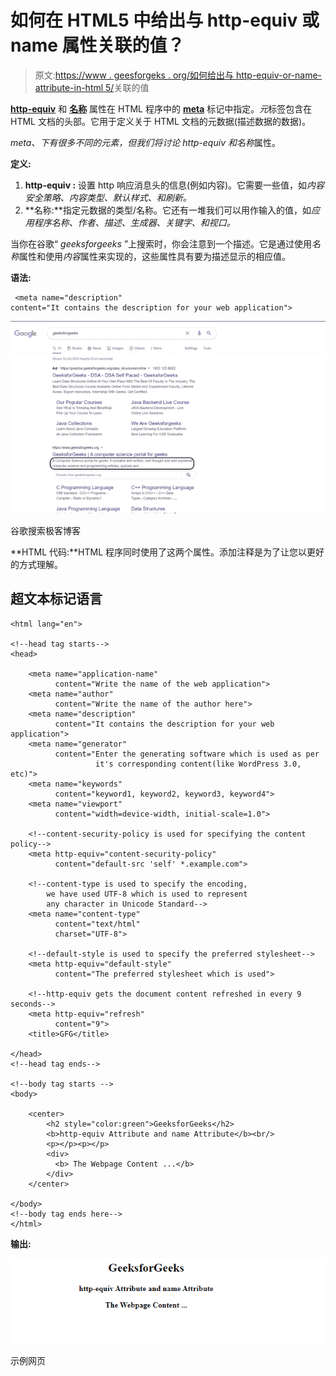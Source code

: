 # 如何在 HTML5 中给出与 http-equiv 或 name 属性关联的值？

> 原文:[https://www . geesforgeks . org/如何给出与 http-equiv-or-name-attribute-in-html 5/](https://www.geeksforgeeks.org/how-to-give-the-value-associated-with-the-http-equiv-or-name-attribute-in-html5/)关联的值

[**http-equiv**](https://www.geeksforgeeks.org/html-http-equiv-attribute/) 和 [**名称**](https://www.geeksforgeeks.org/html-meta-name-attribute/) 属性在 HTML 程序中的 [**meta**](https://www.geeksforgeeks.org/html-meta-tag/) 标记中指定。*元*标签包含在 HTML 文档的头部。它用于定义关于 HTML 文档的元数据(描述数据的数据)。

*meta、*下有很多不同的元素，但我们将讨论 *http-equiv* 和*名称*属性。

**定义:**

1.  **http-equiv :** 设置 http 响应消息头的信息(例如内容)。它需要一些值，如*内容安全策略、内容类型、默认样式、*和*刷新。*
2.  **名称:**指定元数据的类型/名称。它还有一堆我们可以用作输入的值，如*应用程序名称、作者、描述、生成器、关键字、*和*视口。*

当你在谷歌“ *geeksforgeeks* ”上搜索时，你会注意到一个描述。它是通过使用*名称*属性和使用*内容*属性来实现的，这些属性具有要为描述显示的相应值。

**语法:**

```htmlhtml
 <meta name="description" 
content="It contains the description for your web application">
```

![](img/d6c9202efd37ec30fbec5433c941299e.png)

谷歌搜索极客博客

**HTML 代码:**HTML 程序同时使用了这两个属性。添加注释是为了让您以更好的方式理解。

## 超文本标记语言

```htmlhtml
<html lang="en">

<!--head tag starts-->
<head>

    <meta name="application-name" 
          content="Write the name of the web application">
    <meta name="author" 
          content="Write the name of the author here">
    <meta name="description" 
          content="It contains the description for your web application">
    <meta name="generator" 
          content="Enter the generating software which is used as per 
                   it's corresponding content(like WordPress 3.0, etc)">
    <meta name="keywords" 
          content="keyword1, keyword2, keyword3, keyword4">
    <meta name="viewport" 
          content="width=device-width, initial-scale=1.0">

    <!--content-security-policy is used for specifying the content policy-->
    <meta http-equiv="content-security-policy" 
          content="default-src 'self' *.example.com">

    <!--content-type is used to specify the encoding, 
        we have used UTF-8 which is used to represent
        any character in Unicode Standard-->
    <meta name="content-type" 
          content="text/html" 
          charset="UTF-8">

    <!--default-style is used to specify the preferred stylesheet-->
    <meta http-equiv="default-style" 
          content="The preferred stylesheet which is used">

    <!--http-equiv gets the document content refreshed in every 9 seconds-->
    <meta http-equiv="refresh" 
          content="9"> 
    <title>GFG</title>

</head>
<!--head tag ends-->

<!--body tag starts -->
<body>

    <center>
        <h2 style="color:green">GeeksforGeeks</h2>
        <b>http-equiv Attribute and name Attribute</b><br/>
        <p></p><p></p>
        <div>
          <b> The Webpage Content ...</b>
        </div>
    </center>

</body>
<!--body tag ends here-->
</html>
```

**输出:**

![](img/0345b6e824f3615cf71d2f5aa2a006ee.png)

示例网页